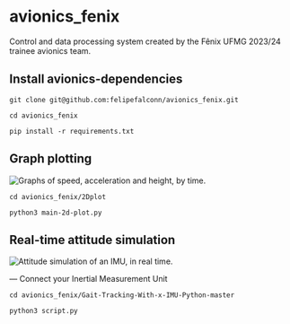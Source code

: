 # avionics_fenix
Control and data processing system created by the Fênix UFMG 2023/24 trainee avionics team.

## Install avionics-dependencies
```
git clone git@github.com:felipefalconn/avionics_fenix.git
```
```
cd avionics_fenix
```
```
pip install -r requirements.txt
```



## Graph plotting
![Graphs of speed, acceleration and height, by time.](https://i.imgur.com/bGYhpJI.png)

```
cd avionics_fenix/2Dplot
```
```
python3 main-2d-plot.py
```

## Real-time attitude simulation
![Attitude simulation of an IMU, in real time.](https://i.imgur.com/IDNQEMN.png)

— Connect your Inertial Measurement Unit
```
cd avionics_fenix/Gait-Tracking-With-x-IMU-Python-master
```
```
python3 script.py
```
